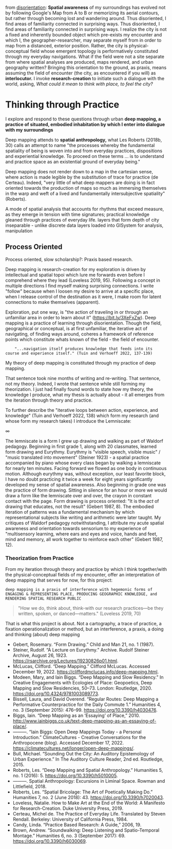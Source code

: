 from [disorientation](./disorientation.md): **Spatial awareness** of my surroundings has evolved not by following Google's Map from A to B or memorizing its aerial contours, but rather through becoming lost and wandering around. Thus disoriented, I find areas of familiarity connected in surprising ways. Thus disoriented, I find areas of familiarity connected in surprising ways. I realize the city is not a fixed and inherently bounded object which pre-exists my encounter and which I, the geographer-researcher, may separate myself from in order to map from a distanced, exterior position. Rather, the city is physical-conceptual field whose emergent topology is performatively constituted through my everyday navigations. What if the field were not a site separate from where spatial analyses are produced, maps rendered, and urban geography written? Bringing this orientation to the ground, as praxis, means assuming the field of encounter (the city, as encountered if you will) as **interlocutor.** I invoke **research-creation** to initiate such a dialogue with the world, asking, *What could it mean to think *with* place, to *feel* the city?*

# Thinking through Practice 

I explore and respond to these questions through urban **deep mapping, a practice of situated, embodied inhabitation by which I enter into dialogue with my surroundings** 

Deep mapping attends to **spatial anthropology,** what Les Roberts (2018b, 30) calls an attempt to name "the processes whereby the fundamental spatiality of being is woven into and from everyday practices, dispositions and experiential knowledge. To proceed on these terms ... is to understand and practice space as an existential ground of everyday being." 

Deep mapping does not render down to a map in the cartesian sense, where action is made legible by the substitution of trace for practice (de Certeau). Indeed, "very little of what deep mappers are doing is in fact oriented towards the production of maps so much as immersing themselves in the warp and weft of a lived and fundamentally intersubjective spatiality" (Roberts). 

A mode of spatial analysis that accounts for rhythms that exceed measure, as they emerge in tension with time signatures; practical knowledge gleaned through practices of everyday life. layers that form depth of city inseparable - unlike discrete data layers loaded into GISystem for analysis, manipulation     
## Process Oriented 
Process oriented, slow scholarship?: Praxis based research.

Deep mapping is research-creation for my exploration is driven by intellectual and spatial topoi which lure me forwards even before I comprehend where they lead (Loveless 2019, 95). 
Following a concept in multiple directions I find myself making surprising connections. I write "follow" because when I loosen my desire to arrive at a specific place, when I release control of the destination as it were, I make room for latent connections to make themselves (apparent).  
    
Exploration, put one way, is "the action of traveling in or through an unfamiliar area in order to learn about it" (https://bit.ly/3XeFxZw). Deep mapping is a practice of learning through disorientation. Though the field, geographical or conceptual, is at first unfamiliar, the iterative act of navigating, of finding ways around, coheres a framework of reference points which constitute whats known of the field - the field of encounter. 
    
        "...navigation itself produces knowledge that feeds into its course and experience itself." (Tuin and Verhoeff 2022, 137-139) 

My theory of deep mapping is constituted through my practice of deep mapping. 

That sentence took nine months of writing and re-writing. That sentence, not my theory. Indeed, I wrote that sentence while still forming my theorization. I just had finally found words to state how my theory, the knowledge I produce, what my thesis is actually about - it all emerges from the iteration through theory and practice. 

To further describe the "iterative loops between action, experience, and knowledge" (Tuin and Verhoeff 2022, 138) which form my research (and whose form my research takes) I introduce the Lemniscate: 

∞

The lemniscate is a form I grew up drawing and walking as part of Waldorf pedagogy. Beginning in first grade 1, along with 20 classmates, learned form drawing and Eurythmy. Eurythmy is "visible speech, visible music" / "music translated into movement" (Steiner 1923) - a spatial practice accompanied by piano whose every class began by walking a lemniscate for nearly ten minutes. Facing forward we flowed as one body in continuous motion. Although eurythmy was, without exception, our least favorite block, I have no doubt practicing it twice a week for eight years significantly developed my sense of spatial awareness. Also beginning in grade one was the practice of form drawing. Sitting in silence for an hour or more we would draw a form like the lemniscate over and over, the crayon in constant contact with the page. Form drawing is process oriented: "It is the _act_ of drawing that educates, not the result" (Gebert 1987, 8). The embodied iteration of patterns was a fundamental mechanism by which representational subjects like writing and arithmetic were later taught. My critiques of Waldorf pedagogy notwithstanding, I attribute my acute spatial awareness and orientation towards sensorium to my experience of "multisensory learning, where ears and eyes and voice, hands and feet, mind and memory, all work together to reinforce each other" (Gebert 1987, 12).


### Theorization from Practice
From my iteration through theory and practice by which I think together/with the physical-conceptual  fields of my encounter, offer an interpretation of deep mapping that serves for now, for this project:

```
deep mapping is a praxis of interference with hegemonic forms of ENGAGING & REPRESENTING PLACE, PRODUCING GEOGRAPHIC KNOWLEDGE, and RENDERING SPATIAL RESEARCH PUBLIC
``` 

>"How we do, think about, think-with our research practices—be they written, spoken, or danced—matters." (Loveless 2019, 70)

That is what this project is about. Not a cartography, a trace of practice, a fixation operationalization or method, but an interference, a praxis, a doing and thinking (about) deep mapping



- Gebert, Rosemary. “Form Drawing.” Child and Man 21, no. 1 (1987).
- Steiner, Rudolf. “A Lecture on Eurythmy.” Archive. Rudolf Steiner Archive, August 26, 1923. https://rsarchive.org/Lectures/19230826p01.html.
- McLucas, Clifford. “Deep Mapping.” Clifford McLucas. Accessed December 19, 2022. https://cliffordmclucas.info/deep-mapping.html.
- Modeen, Mary, and Iain Biggs. “Deep Mapping and Slow Residency.” In Creative Engagements with Ecologies of Place: Geopoetics, Deep Mapping and Slow Residencies, 50–73. London: Routledge, 2020. https://doi.org/10.4324/9781003089773.
- Bissell, Laura, and David Overend. “Regular Routes: Deep Mapping a Performative Counterpractice for the Daily Commute 1.” Humanities 4, no. 3 (September 2015): 476–99. https://doi.org/10.3390/h4030476.
- Biggs, Iain. “Deep Mapping as an ‘Essaying’ of Place,” 2010. http://www.iainbiggs.co.uk/text-deep-mapping-as-an-essaying-of-place/.
- ———. “Iain Biggs: Open Deep Mappings Today - a Personal Introduction.” ClimateCultures - Creative Conversations for the Anthropocene (blog). Accessed December 17, 2022. https://climatecultures.net/longer/open-deep-mappings/.
- Bull, Michael. “Sounding Out the City: An Auditory Epistemology of Urban Experience.” In The Auditory Culture Reader, 2nd ed. Routledge, 2015.
- Roberts, Les. “Deep Mapping and Spatial Anthropology.” Humanities 5, no. 1 (2016): 5. https://doi.org/10.3390/h5010005.
- ———. Spatial Anthropology: Excursions in Liminal Space. Rowman and Littlefield, 2018.
- Roberts, Les. “Spatial Bricolage: The Art of Poetically Making Do.” Humanities 7, no. 2 (June 2018): 43. https://doi.org/10.3390/h7020043.
- Loveless, Natalie. How to Make Art at the End of the World: A Manifesto for Research-Creation. Duke University Press, 2019.
- Certeau, Michel de. The Practice of Everyday Life. Translated by Steven Rendall. Berkeley: University of California Press, 1984.
- Candy, Linda. “Practice Based Research: A Guide,” 2006, 19.
- Brown, Andrew. “Soundwalking: Deep Listening and Spatio-Temporal Montage.” Humanities 6, no. 3 (September 2017): 69. https://doi.org/10.3390/h6030069.